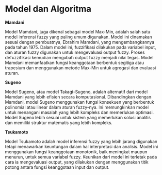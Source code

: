 # Model dan Algoritma

**Mamdani**

Model Mamdani, juga dikenal sebagai model Max-Min, adalah salah satu model inferensi fuzzy yang paling umum digunakan. Model ini dinamakan sesuai dengan pembuatnya, Ebrahim Mamdani, yang mengembangkannya pada tahun 1975. Dalam model ini, fuzzifikasi dilakukan pada variabel input, dan aturan fuzzy digunakan untuk mengevaluasi output fuzzy. Proses defuzzifikasi kemudian mengubah output fuzzy menjadi nilai tegas. Model Mamdani memanfaatkan fungsi keanggotaan berbentuk segitiga atau trapesium dan menggunakan metode Max-Min untuk agregasi dan evaluasi aturan.

**Sugeno**

Model Sugeno, atau model Takagi-Sugeno, adalah alternatif dari model Mamdani yang lebih efisien secara komputasional. Dibandingkan dengan Mamdani, model Sugeno menggunakan fungsi konsekuen yang berbentuk polinomial atau linear dalam aturan fuzzy-nya. Ini memungkinkan model untuk menangani masalah yang lebih kompleks dan memerlukan optimasi. Model Sugeno lebih sesuai untuk sistem yang memerlukan solusi analitis dan memiliki struktur matematis yang lebih kompleks.

**Tsukamoto**

Model Tsukamoto adalah model inferensi fuzzy yang lebih jarang digunakan tetapi menawarkan keuntungan dalam hal interpretasi dan analisis. Model ini menggunakan fungsi keanggotaan monotonik, baik meningkat maupun menurun, untuk semua variabel fuzzy. Keunikan dari model ini terletak pada cara ia mengevaluasi output, yang dilakukan dengan menggunakan titik potong antara fungsi keanggotaan input dan output.
